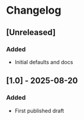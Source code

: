 <!--
* Copyright (C) 2025
*  Jonathan Miller || Moko Consulting <jmiller@mokoconsulting.tech>
*
* This file is part of a Moko Consulting project.
*
* SPDX-License-Identifier: GPL-3.0-or-later
*
* This program is free software; you can redistribute it and/or modify
\t*  it under the terms of the GNU General Public License as published by
\t*  the Free Software Foundation; either version 3 of the License, or
\t*  (at your option) any later version.
*
* This program is distributed in the hope that it will be useful,
\t*  but WITHOUT ANY WARRANTY; without even the implied warranty of
*  MERCHANTABILITY or FITNESS FOR A PARTICULAR PURPOSE. See the GNU
*  General Public License for more details.
*
* You should have received a copy of the GNU General Public License
\t *  along with this program. If not, see <https://www.gnu.org/licenses/>.
-->

<!--FILE INFORMATION
 * INGROUP:   MokoDefaults
 * FILE:      CHANGELOG.md
 * VERSION  1.0
 * BRIEF:     Version history using Keep a Changelog
 * PATH:      ./CHANGELOG.md
 * NOTE:      Adheres to SemVer when applicable
-->

# Changelog

## [Unreleased]
### Added
- Initial defaults and docs

## [1.0] - 2025-08-20
### Added
- First published draft
